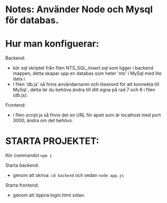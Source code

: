 # Notes: Använder Node och Mysql för databas.

# Hur man konfiguerar:
Backend:
- kör sql skriptet från filen NTS_SQL_Insert.sql som ligger i backend mappen, detta skapar upp en databas som heter 'nts' i MySql med lite data i. 
- I filen 'db.js' så finns användarnamn och lösenord för att konnekta till MySql , detta lär du behöva ändra till ditt egna på rad 7 och 8 i filen (db.js). 

Frontend: 
- i filen script.js så finns det en URL för apiet som är localhost med port 3000, ändra om det behövs.

# STARTA PROJEKTET:
Kör commandot ```npm i```

Starta backend:

 - genom att skriva: ```cd backend``` och sedan ```node app.js```
   
Starta frontend:

 - genom att öppna login.html sidan.

